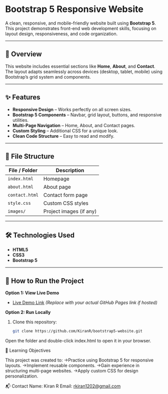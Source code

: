 # Bootstrap 5 Responsive Website

A clean, responsive, and mobile-friendly website built using **Bootstrap 5**.  
This project demonstrates front-end web development skills, focusing on layout design, responsiveness, and code organization.

---

## 📌 Overview
This website includes essential sections like **Home**, **About**, and **Contact**.  
The layout adapts seamlessly across devices (desktop, tablet, mobile) using Bootstrap’s grid system and components.

---

## ✨ Features
- **Responsive Design** – Works perfectly on all screen sizes.
- **Bootstrap 5 Components** – Navbar, grid layout, buttons, and responsive utilities.
- **Multi-Page Navigation** – Home, About, and Contact pages.
- **Custom Styling** – Additional CSS for a unique look.
- **Clean Code Structure** – Easy to read and modify.

---

## 📂 File Structure
| File / Folder     | Description |
|-------------------|-------------|
| `index.html`      | Homepage |
| `about.html`      | About page |
| `contact.html`    | Contact form page |
| `style.css`       | Custom CSS styles |
| `images/`         | Project images (if any) |

---

## 🛠️ Technologies Used
- **HTML5**
- **CSS3**
- **Bootstrap 5**

---

## 🚀 How to Run the Project
**Option 1: View Live Demo**
- [Live Demo Link](https://KiranR.github.io/bootstrap5-website) *(Replace with your actual GitHub Pages link if hosted)*

**Option 2: Run Locally**
1. Clone this repository:
   ```bash
   git clone https://github.com/KiranR/bootstrap5-website.git


Open the folder and double-click index.html to open it in your browser.

📖 Learning Objectives

This project was created to:
->Practice using Bootstrap 5 for responsive layouts.
->Implement reusable components.
->Gain experience in structuring multi-page websites.
->Apply custom CSS for design personalization.

📬 Contact
    Name: Kiran R
    Email: rkiran1202@gmail.com
